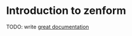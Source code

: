# Introduction to zenform

TODO: write [great documentation](http://jacobian.org/writing/what-to-write/)
